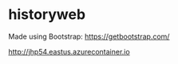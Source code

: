 # historyweb

Made using Bootstrap: https://getbootstrap.com/

http://jhp54.eastus.azurecontainer.io
